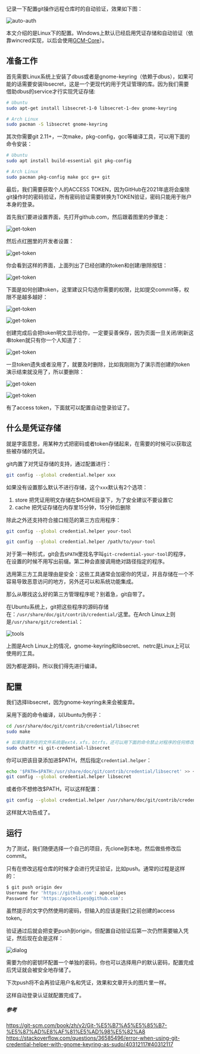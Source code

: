 记录一下配置git操作远程仓库时的自动验证，效果如下图：

![auto-auth](../../images/git/auto-auth/auto-auth.png)

本文介绍的是Linux下的配置。Windows上默认已经启用凭证存储和自动验证（依靠wincred实现，以后会使用[GCM-Core](https://github.com/microsoft/Git-Credential-Manager-Core)）。

## 准备工作

首先需要Linux系统上安装了dbus或者是gnome-keyring（依赖于dbus），如果可能的话需要安装libsecret，这是一个更现代的用于凭证管理的库。因为我们需要借助dbus的service才行实现凭证存储:

```bash
# Ubuntu
sudo apt-get install libsecret-1-0 libsecret-1-dev gnome-keyring

# Arch Linux
sudo pacman -S libsecret gnome-keyring
```

其次你需要git 2.11+，一次make，pkg-config，gcc等编译工具，可以用下面的命令安装：

```bash
# Ubuntu
sudo apt install build-essential git pkg-config

# Arch Linux
sudo pacman pkg-config make gcc g++ git
```

最后，我们需要获取个人的ACCESS TOKEN，因为GitHub在2021年底将会废除git操作时的密码验证，所有密码验证需要转换为TOKEN验证，密码只能用于账户本身的登录。

首先我们要进设置界面，先打开github.com，然后跟着图里的步骤走：

![get-token](../../images/git/auto-auth/get-token-1.png)

然后点红圈里的开发者设置：

![get-token](../../images/git/auto-auth/get-token-2.png)

你会看到这样的界面，上面列出了已经创建的token和创建/删除按钮：

![get-token](../../images/git/auto-auth/get-token-3.png)

下面是如何创建token，这里建议只勾选你需要的权限，比如提交commit等，权限不是越多越好：

![get-token](../../images/git/auto-auth/get-token-4.png)

![get-token](../../images/git/auto-auth/get-token-5.png)

创建完成后会把token明文显示给你，一定要妥善保存，因为页面一旦关闭/刷新这串token就只有你一个人知道了：

![get-token](../../images/git/auto-auth/get-token-6.png)

一旦token遗失或者没用了，就要及时删除，比如我刚刚为了演示而创建的token演示结束就没用了，所以要删除：

![get-token](../../images/git/auto-auth/get-token-7.png)

![get-token](../../images/git/auto-auth/get-token-8.png)

有了access token，下面就可以配置自动登录验证了。

## 什么是凭证存储

就是字面意思，用某种方式把密码或者token存储起来，在需要的时候可以获取这些被存储的凭证。

git内置了对凭证存储的支持，通过配置进行：

```bash
git config --global credential.helper xxx
```

如果没有设置那么默认不进行存储，这个`xxx`默认有2个选项：

1. store 把凭证用明文存储在$HOME目录下，为了安全建议不要设置它
2. cache 把凭证存储在内存里15分钟，15分钟后删除

除此之外还支持符合接口规范的第三方应用程序：

```bash
git config --global credential.helper your-tool

git config --global credential.helper /path/to/your-tool
```

对于第一种形式，git会去`$PATH`里找名字叫`git-credential-your-tool`的程序，在设置的时候不用写出前缀。第二种会直接调用绝对路径指定的程序。

选用第三方工具是理由是安全：这些工具通常会加密你的凭证，并且存储在一个不容易导致恶意访问的地方，另外还可以和系统功能集成。

那么从哪找这么好的第三方管理程序呢？别着急，git自带了。

在Ubuntu系统上，git把这些程序的源码存储在：`/usr/share/doc/git/contrib/credential/`这里。在Arch Linux上则是`/usr/share/git/credential`：

![tools](../../images/git/auto-auth/where-are-tools.png)

上图是Arch Linux上的情况，gnome-keyring和libsecret、netrc是Linux上可以使用的工具。

因为都是源码，所以我们得先进行编译。

## 配置

我们选择libsecret，因为gnome-keyring未来会被废弃。

采用下面的命令编译，以Ubuntu为例子：

```bash
cd /usr/share/doc/git/contrib/credential/libsecret
sudo make

# 如果目录所在的文件系统是ext4，xfs，btrfs，还可以用下面的命令禁止对程序的任何修改
sudo chattr +i git-credential-libsecret
```

你可以把该目录添加进$PATH，然后指定`credential.helper`：

```bash
echo '$PATH=$PATH:/usr/share/doc/git/contrib/credential/libsecret' >> ~/.bashrc
git config --global credential.helper libsecret
```

或者你不想修改$PATH，可以这样配置：

```bash
git config --global credential.helper /usr/share/doc/git/contrib/credential/libsecret/git-credential-libsecret
```

这样就大功告成了。

## 运行

为了测试，我们随便选择一个自己的项目，先clone到本地，然后做些修改后commit。

只有在修改远程仓库的时候才会进行凭证验证，比如push。通常的过程是这样的：

```bash
$ git push origin dev
Username for 'https://github.com': apocelipes
Password for 'https:/apocelipes@github.com':
```

虽然提示的文字仍然使用的密码，但输入的应该是我们之前创建的access token。

验证通过后就会把变更push到origin，但配置自动验证后第一次仍然需要输入凭证，然后现在会是这样：

![dialog](../../images/git/auto-auth/dialog.png)

需要为你的密钥环配置一个单独的密码，你也可以选择用户的默认密码，配置完成后凭证就会被安全地存储了。

下次push将不会再验证用户名和凭证，效果和文章开头的图片里一样。

这样自动登录认证就配置完成了。

##### 参考

<https://git-scm.com/book/zh/v2/Git-%E5%B7%A5%E5%85%B7-%E5%87%AD%E8%AF%81%E5%AD%98%E5%82%A8>
<https://stackoverflow.com/questions/36585496/error-when-using-git-credential-helper-with-gnome-keyring-as-sudo/40312117#40312117>
